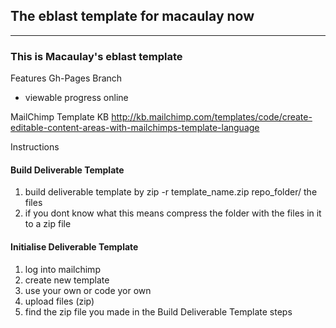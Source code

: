 ## The eblast template for macaulay now
- - -
### This is Macaulay's eblast template

Features Gh-Pages Branch
- viewable progress online

MailChimp Template KB
http://kb.mailchimp.com/templates/code/create-editable-content-areas-with-mailchimps-template-language

Instructions
#### Build Deliverable Template
1. build deliverable template by zip -r template_name.zip repo_folder/ the files
2. if you dont know what this means compress the folder with the files in it to a zip file

#### Initialise Deliverable Template
1. log into mailchimp
2. create new template
3. use your own or code yor own
4. upload files (zip)
5. find the zip file you made in the Build Deliverable Template steps
